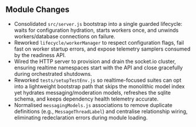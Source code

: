 ## Module Changes

- Consolidated `src/server.js` bootstrap into a single guarded lifecycle: waits for configuration hydration, starts workers once, and unwinds workers/database connections on failure.
- Reworked `lifecycle/workerManager` to respect configuration flags, fail fast on worker startup errors, and expose telemetry samplers consumed by the readiness API.
- Wired the HTTP server to provision and drain the socket.io cluster, ensuring realtime namespaces start with the API and close gracefully during orchestrated shutdowns.
- Reworked `tests/setupTestEnv.js` so realtime-focused suites can opt into a lightweight bootstrap path that skips the monolithic model index yet hydrates messaging/moderation models, refreshes the sqlite schema, and keeps dependency health telemetry accurate.
- Normalised `messagingModels.js` associations to remove duplicate definitions (e.g., `MessageThreadLabel`) and centralise relationship wiring, eliminating redeclaration errors during module loading.
